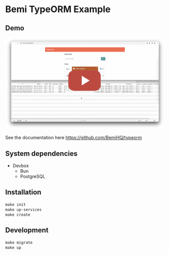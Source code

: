 # Bemi TypeORM Example

## Demo

[![](images/demo.png)](https://www.youtube.com/watch?v=7xTLGavH6Ak)

See the documentation here https://github.com/BemiHQ/typeorm

## System dependencies

- Devbox
  - Bun
  - PostgreSQL

## Installation

```
make init
make up-services
make create
```

## Development

```
make migrate
make up
```
